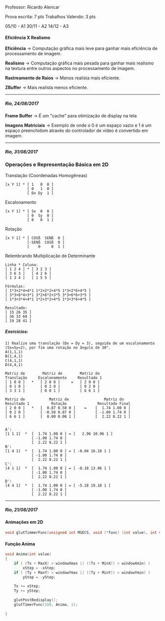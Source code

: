 Professor: Ricardo Alencar

Prova escrita: 7 pts
Trabalhos Valendo: 3 pts

05/10 - A1
30/11 - A2
14/12 - A3


#### Eficiência X Realismo

**Eficiência** -> Computação gráfica mais leve para ganhar mais eficiência de processamento de imagem.

**Realismo** -> Computação gráfica mais pesada para ganhar mais realismo na textura entre outros aspectos no processamento de imagem.

**Rastreamento de Raios** -> Menos realista mais eficiente.

**ZBuffer** -> Mais realista menos eficiente.



***

##### Rio, 24/08/2017

**Frame Buffer** -> É um "cache" para otimização de display na tela

**Imagens Matriciais** -> Exemplo de onde o 0 é um espaço vazio e 1 é um espaço preenchidom através do controlador de vídeo é convertido em imagem.


***


##### Rio, 31/08/2017

### Operações e Representação Básica em 2D

Translação (Coordenadas Homogêneas)
```
[x Y 1] * [ 1   0  0 ]
          [ 0   1  0 ]
          [ Dx Dy  1 ]          
```

Escalonamento
```
[x Y 1] * [ Sx  0  0 ]
          [ 0  Sy  0 ]
          [ 0   0  1 ]          
```

Rotação
```
[x Y 1] * [ COSß  SENß  0 ]
          [-SENß  COSß  0 ]
          [    0     0  1 ]          
```



Relembrando Multiplicação de Determinante
```
Linha * Coluna:
[ 1 2 4 ] * [ 3 2 3 ]
[ 3 6 3 ]   [ 4 2 6 ]
[ 1 3 4 ]   [ 1 5 5 ]          

Fórmulas:
[ 1*3+2*4+4*1 1*2+2*2+4*5 1*3+2*6+4*5 ]
[ 3*3+6*4+3*1 3*2+6*2+3*5 3*3+6*6+3*5 ]
[ 1*3+3*4+4*1 1*2+3*2+4*5 1*3+3*6+4*5 ]

Resultado:
[ 15 26 35 ]
[ 36 33 60 ]
[ 19 28 41 ]

```


##### Exercícios:
```
1) Realize uma translação (Dx = Dy = 3), seguida de um escalonamento (Sx=Sy=2), por fim uma rotação no ângulo de 30°.
A(1,1,1)
B(1,4,1)
C(4,1,1)
D(4,4,1)

Matriz de        Matriz de        Matriz do
Translação     Escalonamento     Resultado 1    
[ 1 0 0 ]   *   [ 2 0 0 ]     =   [ 2 0 0 ]
[ 0 1 0 ]       [ 0 2 0 ]         [ 0 2 0 ]
[ 3 3 1 ]       [ 0 0 1 ]         [ 6 6 1 ]

Matriz de           Matriz de                Matriz do
Resultado 1          Rotação              Resultado Final    
[ 2 0 0 ]   *   [  0.87 0.50 0 ]    =    [  1.74 1.00 0 ]
[ 0 2 0 ]       [ -0.50 0.87 0 ]         [ -1.00 1.74 0 ]
[ 6 6 1 ]       [  0.00 0.00 1 ]         [  2.22 8.22 1 ]


A':
[1 1 1]  *  [  1.74 1.00 0 ] = [   2.96 10.96 1 ]
            [ -1.00 1.74 0 ]
            [  2.22 8.22 1 ]
B':
[1 4 1]  *  [  1.74 1.00 0 ] = [ -0.04 16.18 1 ]
            [ -1.00 1.74 0 ]
            [  2.22 8.22 1 ]
C':
[4 1 1]  *  [  1.74 1.00 0 ] = [ -8.18 13.96 1 ]
            [ -1.00 1.74 0 ]
            [  2.22 8.22 1 ]
D':
[4 4 1]  *  [  1.74 1.00 0 ] = [ -5.18 19.18 1 ]
            [ -1.00 1.74 0 ]
            [  2.22 8.22 1 ]
```


***

##### Rio, 21/08/2017

#### Animações em 2D
```c
void glutTimmerFunc(unsigned int MSECS, void (*func) (int value), int value)
```

#### Função Anima
```c
void Anima(int value)
{
    if ( (Tx + MaxX) > windowXmax || ((Tx + MinX)) < windowXmin) )
        xStep = -xStep;
    if ( (Ty + MaxY) > windowYmax || ((Ty + MinY)) < windowYmin) )
        yStep = -yStep;
    
    Tx += xStep;    
    Ty += yStep;
    
    glutPostRedisplay();
    glutTimerFunc(150, Anima, 1);
        
}
```























